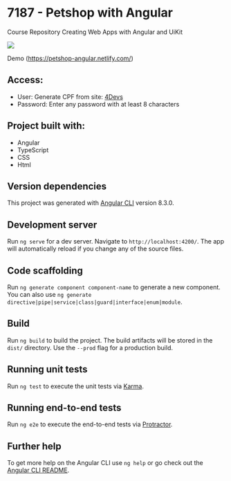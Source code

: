 # 7187 - Petshop with Angular 
Course Repository Creating Web Apps with Angular and UiKit

![](https://user-images.githubusercontent.com/1062248/66247135-29d6e700-e6f0-11e9-9154-5c39f8f0ff5a.png)

Demo (https://petshop-angular.netlify.com/)

## Access:

* User: Generate CPF from site: [4Devs](https://www.4devs.com.br/gerador_de_cpf)
* Password: Enter any password with at least 8 characters


## Project built with:
* Angular
* TypeScript
* CSS
* Html

## Version dependencies
This project was generated with [Angular CLI](https://github.com/angular/angular-cli) version 8.3.0.

## Development server

Run `ng serve` for a dev server. Navigate to `http://localhost:4200/`. The app will automatically reload if you change any of the source files.

## Code scaffolding

Run `ng generate component component-name` to generate a new component. You can also use `ng generate directive|pipe|service|class|guard|interface|enum|module`.

## Build

Run `ng build` to build the project. The build artifacts will be stored in the `dist/` directory. Use the `--prod` flag for a production build.

## Running unit tests

Run `ng test` to execute the unit tests via [Karma](https://karma-runner.github.io).

## Running end-to-end tests

Run `ng e2e` to execute the end-to-end tests via [Protractor](http://www.protractortest.org/).

## Further help

To get more help on the Angular CLI use `ng help` or go check out the [Angular CLI README](https://github.com/angular/angular-cli/blob/master/README.md).
